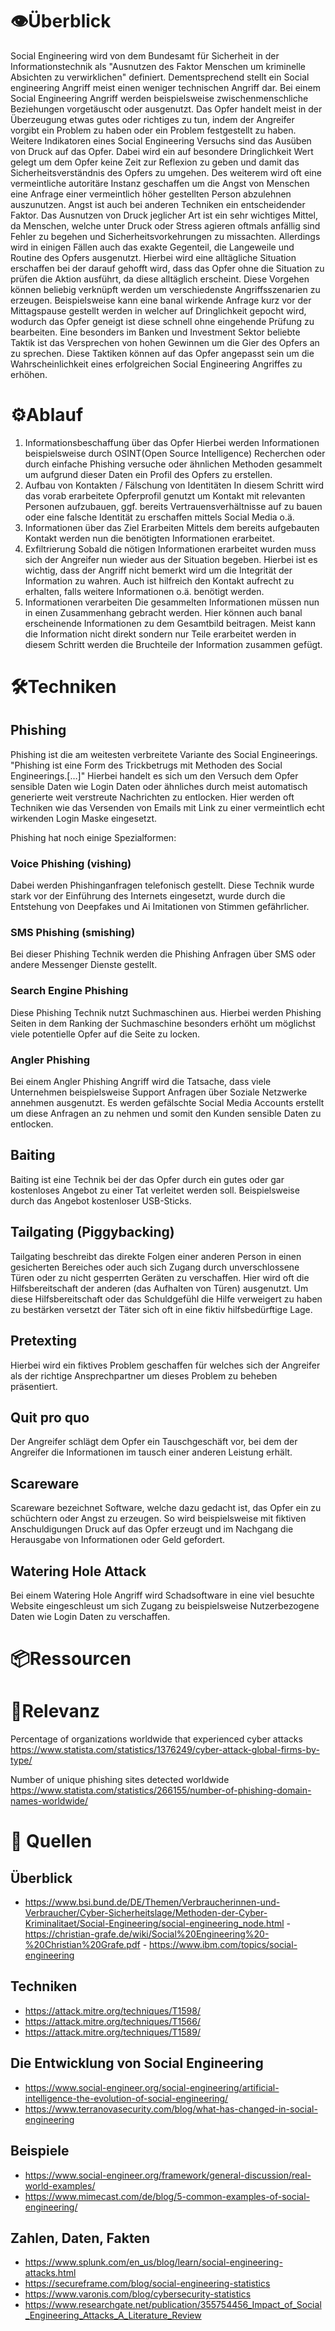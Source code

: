 # 👁Überblick

Social Engineering wird von dem Bundesamt für Sicherheit in der Informationstechnik als "Ausnutzen des Faktor Menschen um kriminelle Absichten zu verwirklichen" definiert. Dementsprechend stellt ein Social engineering Angriff meist einen weniger technischen Angriff dar.
Bei einem Social Engineering Angriff werden beispielsweise zwischenmenschliche Beziehungen vorgetäuscht oder ausgenutzt. Das Opfer handelt meist in der Überzeugung etwas gutes oder richtiges zu tun, indem der Angreifer vorgibt ein Problem zu haben oder ein Problem festgestellt zu haben.
Weitere Indikatoren eines Social Engineering Versuchs sind das Ausüben von Druck auf das Opfer. Dabei wird ein auf besondere Dringlichkeit Wert gelegt um dem Opfer keine Zeit zur Reflexion zu geben und damit das Sicherheitsverständnis des Opfers zu umgehen. Des weiterem wird oft eine vermeintliche autoritäre Instanz geschaffen um die Angst von Menschen eine Anfrage einer vermeintlich höher gestellten Person abzulehnen auszunutzen.
Angst ist auch bei anderen Techniken ein entscheidender Faktor. Das Ausnutzen von Druck jeglicher Art ist ein sehr wichtiges Mittel, da Menschen, welche unter Druck oder Stress agieren oftmals anfällig sind Fehler zu begehen und Sicherheitsvorkehrungen zu missachten.
Allerdings wird in einigen Fällen auch das exakte Gegenteil, die Langeweile und Routine des Opfers ausgenutzt. Hierbei wird eine alltägliche Situation erschaffen bei der darauf gehofft wird, dass das Opfer ohne die Situation zu prüfen die Aktion ausführt, da diese alltäglich erscheint.
Diese Vorgehen können beliebig verknüpft werden um verschiedenste Angriffsszenarien zu erzeugen. Beispielsweise kann eine banal wirkende Anfrage kurz vor der Mittagspause gestellt werden in welcher auf Dringlichkeit gepocht wird, wodurch das Opfer geneigt ist diese schnell ohne eingehende Prüfung zu bearbeiten.
Eine besonders im Banken und Investment Sektor beliebte Taktik ist das Versprechen von hohen Gewinnen um die Gier des Opfers an zu sprechen.
Diese Taktiken können auf das Opfer angepasst sein um die Wahrscheinlichkeit eines erfolgreichen Social Engineering Angriffes zu erhöhen.

# ⚙Ablauf

1. Informationsbeschaffung über das Opfer
   Hierbei werden Informationen beispielsweise durch OSINT(Open Source Intelligence) Recherchen oder durch einfache Phishing versuche oder ähnlichen Methoden gesammelt um aufgrund dieser Daten ein Profil des Opfers zu erstellen.
2. Aufbau von Kontakten / Fälschung von Identitäten
   In diesem Schritt wird das vorab erarbeitete Opferprofil genutzt um Kontakt mit relevanten Personen aufzubauen, ggf. bereits Vertrauensverhältnisse auf zu bauen oder eine falsche Identität zu erschaffen mittels Social Media o.ä.
3. Informationen über das Ziel Erarbeiten
   Mittels dem bereits aufgebauten Kontakt werden nun die benötigten Informationen erarbeitet.
4. Exfiltrierung
   Sobald die nötigen Informationen erarbeitet wurden muss sich der Angreifer nun wieder aus der Situation begeben. Hierbei ist es wichtig, dass der Angriff nicht bemerkt wird um die Integrität der Information zu wahren. Auch ist hilfreich den Kontakt aufrecht zu erhalten, falls weitere Informationen o.ä. benötigt werden.
5. Informationen verarbeiten
   Die gesammelten Informationen müssen nun in einen Zusammenhang gebracht werden. Hier können auch banal erscheinende Informationen zu dem Gesamtbild beitragen. Meist kann die Information nicht direkt sondern nur Teile erarbeitet werden in diesem Schritt werden die Bruchteile der Information zusammen gefügt.

# 🛠Techniken

## Phishing

Phishing ist die am weitesten verbreitete Variante des Social Engineerings. "Phishing ist eine Form des Trickbetrugs mit Methoden des Social Engineerings.[…]" Hierbei handelt es sich um den Versuch dem Opfer sensible Daten wie Login Daten oder ähnliches durch meist automatisch generierte weit verstreute Nachrichten zu entlocken. Hier werden oft Techniken wie das Versenden von Emails mit Link zu einer vermeintlich echt wirkenden Login Maske eingesetzt.

Phishing hat noch einige Spezialformen:

### Voice Phishing (vishing)

Dabei werden Phishinganfragen telefonisch gestellt. Diese Technik wurde stark vor der Einführung des Internets eingesetzt, wurde durch die Entstehung von Deepfakes und Ai Imitationen von Stimmen gefährlicher.

### SMS Phishing (smishing)

Bei dieser Phishing Technik werden die Phishing Anfragen über SMS oder andere Messenger Dienste gestellt.

### Search Engine Phishing

Diese Phishing Technik nutzt Suchmaschinen aus. Hierbei werden Phishing Seiten in dem Ranking der Suchmaschine besonders erhöht um möglichst viele potentielle Opfer auf die Seite zu locken.

### Angler Phishing

Bei einem Angler Phishing Angriff wird die Tatsache, dass viele Unternehmen beispielsweise Support Anfragen über Soziale Netzwerke annehmen ausgenutzt. Es werden gefälschte Social Media Accounts erstellt um diese Anfragen an zu nehmen und somit den Kunden sensible Daten zu entlocken.

## Baiting

Baiting ist eine Technik bei der das Opfer durch ein gutes oder gar kostenloses Angebot zu einer Tat verleitet werden soll. Beispielsweise durch das Angebot kostenloser USB-Sticks.

## Tailgating (Piggybacking)

Tailgating beschreibt das direkte Folgen einer anderen Person in einen gesicherten Bereiches oder auch sich Zugang durch unverschlossene Türen oder zu nicht gesperrten Geräten zu verschaffen. Hier wird oft die Hilfsbereitschaft der anderen (das Aufhalten von Türen) ausgenutzt. Um diese Hilfsbereitschaft oder das Schuldgefühl die Hilfe verweigert zu haben zu bestärken versetzt der Täter sich oft in eine fiktiv hilfsbedürftige Lage.

## Pretexting

Hierbei wird ein fiktives Problem geschaffen für welches sich der Angreifer als der richtige Ansprechpartner um dieses Problem zu beheben präsentiert.

## Quit pro quo

Der Angreifer schlägt dem Opfer ein Tauschgeschäft vor, bei dem der Angreifer die Informationen im tausch einer anderen Leistung erhält.

## Scareware

Scareware bezeichnet Software, welche dazu gedacht ist, das Opfer ein zu schüchtern oder Angst zu erzeugen. So wird beispielsweise mit fiktiven Anschuldigungen Druck auf das Opfer erzeugt und im Nachgang die Herausgabe von Informationen oder Geld gefordert.

## Watering Hole Attack

Bei einem Watering Hole Angriff wird Schadsoftware in eine viel besuchte Website eingeschleust um sich Zugang zu beispielsweise Nutzerbezogene Daten wie Login Daten zu verschaffen.

# 📦Ressourcen

# 🏦Relevanz

Percentage of organizations worldwide that experienced cyber attacks
https://www.statista.com/statistics/1376249/cyber-attack-global-firms-by-type/

Number of unique phishing sites detected worldwide
https://www.statista.com/statistics/266155/number-of-phishing-domain-names-worldwide/

# 🔗 Quellen

## Überblick

- https://www.bsi.bund.de/DE/Themen/Verbraucherinnen-und-Verbraucher/Cyber-Sicherheitslage/Methoden-der-Cyber-Kriminalitaet/Social-Engineering/social-engineering_node.html - https://christian-grafe.de/wiki/Social%20Engineering%20-%20Christian%20Grafe.pdf - https://www.ibm.com/topics/social-engineering

## Techniken

- https://attack.mitre.org/techniques/T1598/
- https://attack.mitre.org/techniques/T1566/
- https://attack.mitre.org/techniques/T1589/

## Die Entwicklung von Social Engineering

- https://www.social-engineer.org/social-engineering/artificial-intelligence-the-evolution-of-social-engineering/
- https://www.terranovasecurity.com/blog/what-has-changed-in-social-engineering

## Beispiele

- https://www.social-engineer.org/framework/general-discussion/real-world-examples/
- https://www.mimecast.com/de/blog/5-common-examples-of-social-engineering/

## Zahlen, Daten, Fakten

- https://www.splunk.com/en_us/blog/learn/social-engineering-attacks.html
- https://secureframe.com/blog/social-engineering-statistics
- https://www.varonis.com/blog/cybersecurity-statistics
- https://www.researchgate.net/publication/355754456_Impact_of_Social_Engineering_Attacks_A_Literature_Review
